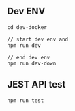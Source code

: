 ## Dev ENV

```
cd dev-docker

// start dev env and 
npm run dev

// end dev env
npm run dev-down

```

## JEST API test

```
npm run test
```
